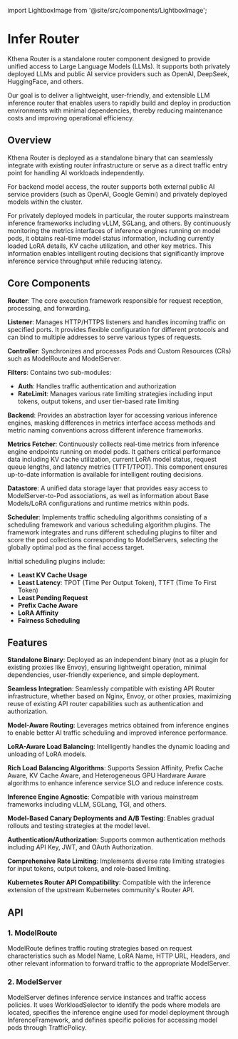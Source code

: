 import LightboxImage from '@site/src/components/LightboxImage';

# Infer Router

Kthena Router is a standalone router component designed to provide unified access to Large Language Models (LLMs). It supports both privately deployed LLMs and public AI service providers such as OpenAI, DeepSeek, HuggingFace, and others.

Our goal is to deliver a lightweight, user-friendly, and extensible LLM inference router that enables users to rapidly build and deploy in production environments with minimal dependencies, thereby reducing maintenance costs and improving operational efficiency.

## Overview

<LightboxImage src="/img/infer-router-arch.svg" alt="arch"></LightboxImage>

Kthena Router is deployed as a standalone binary that can seamlessly integrate with existing router infrastructure or serve as a direct traffic entry point for handling AI workloads independently.

For backend model access, the router supports both external public AI service providers (such as OpenAI, Google Gemini) and privately deployed models within the cluster.

For privately deployed models in particular, the router supports mainstream inference frameworks including vLLM, SGLang, and others. By continuously monitoring the metrics interfaces of inference engines running on model pods, it obtains real-time model status information, including currently loaded LoRA details, KV cache utilization, and other key metrics. This information enables intelligent routing decisions that significantly improve inference service throughput while reducing latency.

## Core Components

<LightboxImage src="/img/infer-router-components.svg" alt="arch"></LightboxImage>

**Router**: The core execution framework responsible for request reception, processing, and forwarding.

**Listener**: Manages HTTP/HTTPS listeners and handles incoming traffic on specified ports. It provides flexible configuration for different protocols and can bind to multiple addresses to serve various types of requests.

**Controller**: Synchronizes and processes Pods and Custom Resources (CRs) such as ModelRoute and ModelServer.

**Filters**: Contains two sub-modules:
- **Auth**: Handles traffic authentication and authorization
- **RateLimit**: Manages various rate limiting strategies including input tokens, output tokens, and user tier-based rate limiting

**Backend**: Provides an abstraction layer for accessing various inference engines, masking differences in metrics interface access methods and metric naming conventions across different inference frameworks.

**Metrics Fetcher**: Continuously collects real-time metrics from inference engine endpoints running on model pods. It gathers critical performance data including KV cache utilization, current LoRA model status, request queue lengths, and latency metrics (TTFT/TPOT). This component ensures up-to-date information is available for intelligent routing decisions.

**Datastore**: A unified data storage layer that provides easy access to ModelServer-to-Pod associations, as well as information about Base Models/LoRA configurations and runtime metrics within pods.

**Scheduler**: Implements traffic scheduling algorithms consisting of a scheduling framework and various scheduling algorithm plugins. The framework integrates and runs different scheduling plugins to filter and score the pod collections corresponding to ModelServers, selecting the globally optimal pod as the final access target.

Initial scheduling plugins include:
- **Least KV Cache Usage**
- **Least Latency**: TPOT (Time Per Output Token), TTFT (Time To First Token)
- **Least Pending Request**
- **Prefix Cache Aware**
- **LoRA Affinity**
- **Fairness Scheduling**


## Features

**Standalone Binary**: Deployed as an independent binary (not as a plugin for existing proxies like Envoy), ensuring lightweight operation, minimal dependencies, user-friendly experience, and simple deployment.

**Seamless Integration**: Seamlessly compatible with existing API Router infrastructure, whether based on Nginx, Envoy, or other proxies, maximizing reuse of existing API router capabilities such as authentication and authorization.

**Model-Aware Routing**: Leverages metrics obtained from inference engines to enable better AI traffic scheduling and improved inference performance.

**LoRA-Aware Load Balancing**: Intelligently handles the dynamic loading and unloading of LoRA models.

**Rich Load Balancing Algorithms**: Supports Session Affinity, Prefix Cache Aware, KV Cache Aware, and Heterogeneous GPU Hardware Aware algorithms to enhance inference service SLO and reduce inference costs.

**Inference Engine Agnostic**: Compatible with various mainstream frameworks including vLLM, SGLang, TGI, and others.

**Model-Based Canary Deployments and A/B Testing**: Enables gradual rollouts and testing strategies at the model level.

**Authentication/Authorization**: Supports common authentication methods including API Key, JWT, and OAuth Authorization.

**Comprehensive Rate Limiting**: Implements diverse rate limiting strategies for input tokens, output tokens, and role-based limiting.

**Kubernetes Router API Compatibility**: Compatible with the inference extension of the upstream Kubernetes community's Router API.


## API

### 1. ModelRoute

ModelRoute defines traffic routing strategies based on request characteristics such as Model Name, LoRA Name, HTTP URL, Headers, and other relevant information to forward traffic to the appropriate ModelServer.

### 2. ModelServer

ModelServer defines inference service instances and traffic access policies. It uses WorkloadSelector to identify the pods where models are located, specifies the inference engine used for model deployment through InferenceFramework, and defines specific policies for accessing model pods through TrafficPolicy.
